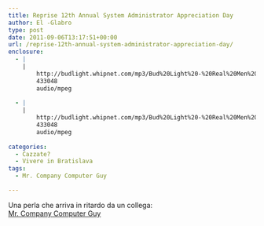 ```yaml
---
title: Reprise 12th Annual System Administrator Appreciation Day
author: El -Glabro
type: post
date: 2011-09-06T13:17:51+00:00
url: /reprise-12th-annual-system-administrator-appreciation-day/
enclosure:
  - |
    |
        http://budlight.whipnet.com/mp3/Bud%20Light%20-%20Real%20Men%20of%20Genius%20-%20Mr.%20Company%20Computer%20Guy.mp3
        433048
        audio/mpeg
        
  - |
    |
        http://budlight.whipnet.com/mp3/Bud%20Light%20-%20Real%20Men%20of%20Genius%20-%20Mr.%20Company%20Computer%20Guy.mp3
        433048
        audio/mpeg
        
categories:
  - Cazzate?
  - Vivere in Bratislava
tags:
  - Mr. Company Computer Guy

---
```

Una perla che arriva in ritardo da un collega:  
<a href="http://budlight.whipnet.com/mp3/Bud%20Light%20-%20Real%20Men%20of%20Genius%20-%20Mr.%20Company%20Computer%20Guy.mp3" target="_blank">Mr. Company Computer Guy</a>